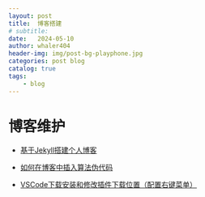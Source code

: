 ```yaml
---
layout: post
title:  博客搭建
# subtitle: 
date:   2024-05-10
author: whaler404
header-img: img/post-bg-playphone.jpg
categories: post blog
catalog: true
tags:
    - blog
---
```


# 博客维护

- [基于Jekyll搭建个人博客](https://wu-kan.cn/2019/01/18/%E5%9F%BA%E4%BA%8EJekyll%E6%90%AD%E5%BB%BA%E4%B8%AA%E4%BA%BA%E5%8D%9A%E5%AE%A2/)

- [如何在博客中插入算法伪代码](https://zjuguoshuai.gitlab.io/2019/04/26/blog-pseudocode.html)

- [VSCode下载安装和修改插件下载位置（配置右键菜单）](https://www.cnblogs.com/fan223/articles/16996116.html)